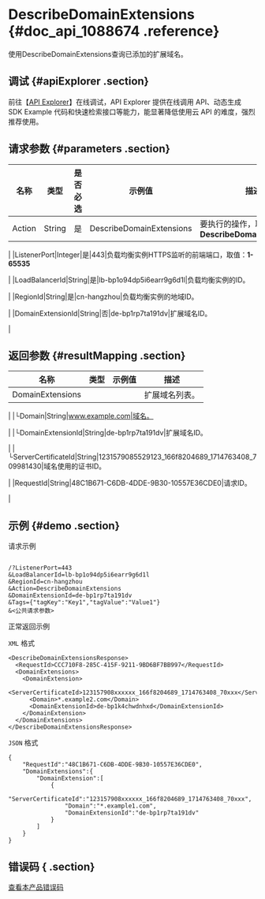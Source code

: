 # DescribeDomainExtensions {#doc_api_1088674 .reference}

使用DescribeDomainExtensions查询已添加的扩展域名。

## 调试 {#apiExplorer .section}

前往【[API Explorer](https://api.aliyun.com/#product=Slb&api=DescribeDomainExtensions)】在线调试，API Explorer 提供在线调用 API、动态生成 SDK Example 代码和快速检索接口等能力，能显著降低使用云 API 的难度，强烈推荐使用。

## 请求参数 {#parameters .section}

|名称|类型|是否必选|示例值|描述|
|--|--|----|---|--|
|Action|String|是|DescribeDomainExtensions|要执行的操作，取值：**DescribeDomainExtensions**

 |
|ListenerPort|Integer|是|443|负载均衡实例HTTPS监听的前端端口，取值：**1-65535**

 |
|LoadBalancerId|String|是|lb-bp1o94dp5i6earr9g6d1l|负载均衡实例的ID。

 |
|RegionId|String|是|cn-hangzhou|负载均衡实例的地域ID。

 |
|DomainExtensionId|String|否|de-bp1rp7ta191dv|扩展域名ID。

 |

## 返回参数 {#resultMapping .section}

|名称|类型|示例值|描述|
|--|--|---|--|
|DomainExtensions| | |扩展域名列表。

 |
|└Domain|String|www.example.com|域名。

 |
|└DomainExtensionId|String|de-bp1rp7ta191dv|扩展域名ID。

 |
|└ServerCertificateId|String|1231579085529123\_166f8204689\_1714763408\_709981430|域名使用的证书ID。

 |
|RequestId|String|48C1B671-C6DB-4DDE-9B30-10557E36CDE0|请求ID。

 |

## 示例 {#demo .section}

请求示例

``` {#request_demo}

/?ListenerPort=443
&LoadBalancerId=lb-bp1o94dp5i6earr9g6d1l
&RegionId=cn-hangzhou
&Action=DescribeDomainExtensions
&DomainExtensionId=de-bp1rp7ta191dv
&Tags={"tagKey":"Key1","tagValue":"Value1"}
&<公共请求参数>

```

正常返回示例

`XML` 格式

``` {#xml_return_success_demo}
<DescribeDomainExtensionsResponse>
  <RequestId>CCC710F8-285C-415F-9211-9BD6BF7BB997</RequestId>
  <DomainExtensions>
    <DomainExtension>
      <ServerCertificateId>123157908xxxxxx_166f8204689_1714763408_70xxx</ServerCertificateId>
      <Domain>*.example2.com</Domain>
      <DomainExtensionId>de-bp1k4chwdnhxd</DomainExtensionId>
    </DomainExtension>
  </DomainExtensions>
</DescribeDomainExtensionsResponse>

```

`JSON` 格式

``` {#json_return_success_demo}
{
	"RequestId":"48C1B671-C6DB-4DDE-9B30-10557E36CDE0",
	"DomainExtensions":{
		"DomainExtension":[
			{
				"ServerCertificateId":"123157908xxxxxx_166f8204689_1714763408_70xxx",
				"Domain":"*.example1.com",
				"DomainExtensionId":"de-bp1rp7ta191dv"
			}
		]
	}
}
```

## 错误码 { .section}

[查看本产品错误码](https://error-center.aliyun.com/status/product/Slb)

